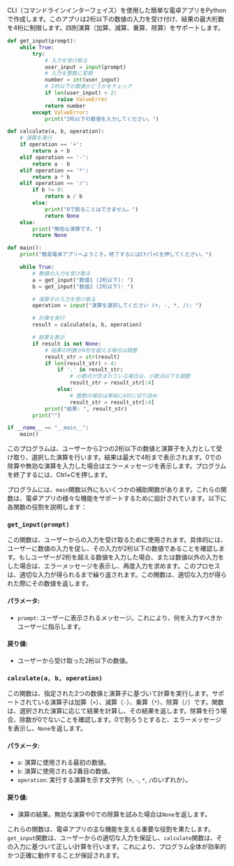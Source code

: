 CLI（コマンドラインインターフェイス）を使用した簡単な電卓アプリをPythonで作成します。このアプリは2桁以下の数値の入力を受け付け、結果の最大桁数を4桁に制限します。四則演算（加算、減算、乗算、除算）をサポートします。

```python
def get_input(prompt):
    while True:
        try:
            # 入力を受け取る
            user_input = input(prompt)
            # 入力を整数に変換
            number = int(user_input)
            # 2桁以下の数値かどうかをチェック
            if len(user_input) > 2:
                raise ValueError
            return number
        except ValueError:
            print("2桁以下の数値を入力してください。")

def calculate(a, b, operation):
    # 演算を実行
    if operation == '+':
        return a + b
    elif operation == '-':
        return a - b
    elif operation == '*':
        return a * b
    elif operation == '/':
        if b != 0:
            return a / b
        else:
            print("0で割ることはできません。")
            return None
    else:
        print("無効な演算です。")
        return None

def main():
    print("簡易電卓アプリへようこそ。終了するにはCtrl+Cを押してください。")

    while True:
        # 数値の入力を受け取る
        a = get_input("数値1 (2桁以下): ")
        b = get_input("数値2 (2桁以下): ")

        # 演算子の入力を受け取る
        operation = input("演算を選択してください (+, -, *, /): ")

        # 計算を実行
        result = calculate(a, b, operation)

        # 結果を表示
        if result is not None:
            # 結果の桁数が4桁を超える場合は調整
            result_str = str(result)
            if len(result_str) > 4:
                if '.' in result_str:
                    # 小数点が含まれている場合は、小数点以下を調整
                    result_str = result_str[:4]
                else:
                    # 整数の場合は単純に4桁に切り詰め
                    result_str = result_str[:4]
            print("結果: ", result_str)
        print("")

if __name__ == "__main__":
    main()
```

このプログラムは、ユーザーから2つの2桁以下の数値と演算子を入力として受け取り、選択した演算を行います。結果は最大で4桁まで表示されます。0での除算や無効な演算を入力した場合はエラーメッセージを表示します。プログラムを終了するには、Ctrl+Cを押します。

プログラムには、`main`関数以外にもいくつかの補助関数があります。これらの関数は、電卓アプリの様々な機能をサポートするために設計されています。以下に各関数の役割を説明します：

### `get_input(prompt)`

この関数は、ユーザーからの入力を受け取るために使用されます。具体的には、ユーザーに数値の入力を促し、その入力が2桁以下の数値であることを確認します。もしユーザーが2桁を超える数値を入力した場合、または数値以外の入力をした場合は、エラーメッセージを表示し、再度入力を求めます。このプロセスは、適切な入力が得られるまで繰り返されます。この関数は、適切な入力が得られた際にその数値を返します。

#### パラメータ:
- `prompt`: ユーザーに表示されるメッセージ。これにより、何を入力すべきかユーザーに指示します。

#### 戻り値:
- ユーザーから受け取った2桁以下の数値。

### `calculate(a, b, operation)`

この関数は、指定された2つの数値と演算子に基づいて計算を実行します。サポートされている演算子は加算（`+`）、減算（`-`）、乗算（`*`）、除算（`/`）です。関数は、選択された演算に応じて結果を計算し、その結果を返します。除算を行う場合、除数が0でないことを確認します。0で割ろうとすると、エラーメッセージを表示し、`None`を返します。

#### パラメータ:
- `a`: 演算に使用される最初の数値。
- `b`: 演算に使用される2番目の数値。
- `operation`: 実行する演算を示す文字列（`+`, `-`, `*`, `/`のいずれか）。

#### 戻り値:
- 演算の結果。無効な演算や0での除算を試みた場合は`None`を返します。

これらの関数は、電卓アプリの主な機能を支える重要な役割を果たします。`get_input`関数は、ユーザーからの適切な入力を保証し、`calculate`関数は、その入力に基づいて正しい計算を行います。これにより、プログラム全体が効率的かつ正確に動作することが保証されます。
